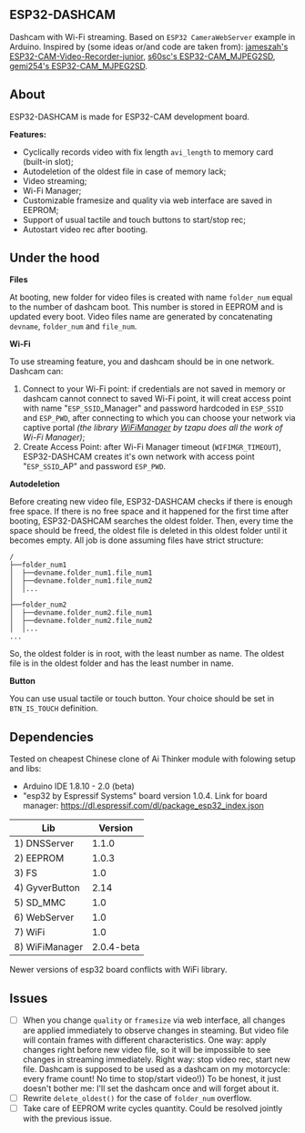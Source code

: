 ## ESP32-DASHCAM

Dashcam with Wi-Fi streaming.
Based on `ESP32 CameraWebServer` example in Arduino.
Inspired by (some ideas or/and code are taken from):
	[jameszah's ESP32-CAM-Video-Recorder-junior](https://github.com/jameszah/ESP32-CAM-Video-Recorder-junior),
	[s60sc's ESP32-CAM_MJPEG2SD](https://github.com/s60sc/ESP32-CAM_MJPEG2SD),
	[gemi254's ESP32-CAM_MJPEG2SD](https://github.com/gemi254/ESP32-CAM_MJPEG2SD).

## About

ESP32-DASHCAM is made for ESP32-CAM development board.

**Features:**
- Cyclically records video with fix length `avi_length` to memory card (built-in slot);
- Autodeletion of the oldest file in case of memory lack;
- Video streaming;
- Wi-Fi Manager;
- Customizable framesize and quality via web interface are saved in EEPROM;
- Support of usual tactile and touch buttons to start/stop rec;
- Autostart video rec after booting.

## Under the hood

**Files**

At booting, new folder for video files is created with name `folder_num` equal to the number of dashcam boot.
This number is stored in EEPROM and is updated every boot.
Video files name are generated by concatenating `devname`, `folder_num` and `file_num`.


**Wi-Fi**

To use streaming feature, you and dashcam should be in one network.
Dashcam can:

1. Connect to your Wi-Fi point: if credentials are not saved in memory or dashcam cannot connect to saved Wi-Fi point, it will creat access point with name "`ESP_SSID`_Manager" and password hardcoded in `ESP_SSID` and `ESP_PWD`, after connecting to which you can choose your network via captive portal *(the library [WiFiManager](https://github.com/tzapu/WiFiManager) by tzapu does all the work of Wi-Fi Manager)*;
2. Create Access Point: after Wi-Fi Manager timeout (`WIFIMGR_TIMEOUT`), ESP32-DASHCAM creates it's own network with access point "`ESP_SSID`_AP" and password `ESP_PWD`.

**Autodeletion**

Before creating new video file, ESP32-DASHCAM checks if there is enough free space.
If there is no free space and it happened for the first time after booting, ESP32-DASHCAM searches the oldest folder.
Then, every time the space should be freed, the oldest file is deleted in this oldest folder until it becomes empty.
All job is done assuming files have strict structure:
```text
/
├──folder_num1
│  ├──devname.folder_num1.file_num1
│  ├──devname.folder_num1.file_num2
│  │...
│
├──folder_num2
│  ├──devname.folder_num2.file_num1
│  ├──devname.folder_num2.file_num2
│  │...
...
```
So, the oldest folder is in root, with the least number as name.
The oldest file is in the oldest folder and has the least number in name.

**Button**

You can use usual tactile or touch button. Your choice should be set in `BTN_IS_TOUCH` definition.


## Dependencies

Tested on cheapest Chinese clone of Ai Thinker module with folowing setup and libs:
 - Arduino IDE 1.8.10 - 2.0 (beta)
 - "esp32 by Espressif Systems" board version 1.0.4. Link for board manager: https://dl.espressif.com/dl/package_esp32_index.json

| Lib					| Version	|
| ----------------------|-----------|
| 1) DNSServer			| 1.1.0		|
| 2) EEPROM				| 1.0.3		|
| 3) FS					| 1.0		|
| 4) GyverButton		| 2.14		|
| 5) SD_MMC				| 1.0		|
| 6) WebServer			| 1.0		|
| 7) WiFi				| 1.0		|
| 8) WiFiManager		| 2.0.4-beta|

Newer versions of esp32 board conflicts with WiFi library.


## Issues
- [ ] When you change `quality` or `framesize` via web interface, all changes are applied immediately to observe changes in steaming. But video file will contain frames with different characteristics.
One way: apply changes right before new video file, so it will be impossible to see changes in streaming immediately.
Right way: stop video rec, start new file. Dashcam is supposed to be used as a dashcam on my motorcycle: every frame count! No time to stop/start video!)) To be honest, it just doesn't bother me: I'll set the dashcam once and will forget about it.
- [ ] Rewrite `delete_oldest()` for the case of `folder_num` overflow.
- [ ] Take care of EEPROM write cycles quantity. Could be resolved jointly with the previous issue.